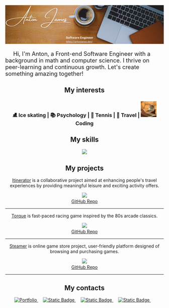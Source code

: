 
<a href="https://antonjames.dev/">
  <img src="./assets/banner2.png">
</a>
<br>
<p style="font-size: 18px;">&nbsp;&nbsp;&nbsp;&nbsp; Hi, I'm Anton, a Front-end Software Engineer with a background in math and computer science. I thrive on peer-learning and continuous growth. Let's create something amazing together!</p>

<div align="center">
  <h2>My interests</h2>
  <h3>⛸️ Ice skating | 📚 Psychology | 🎾 Tennis | 🧳 Travel | <img src="./assets/coder_cat.gif" width="50" /> Coding
  </h3>
<!--   <hr> -->
  <h2>My skills</h2>
  <img src="https://skillicons.dev/icons?i=ruby,rails,js,react,redux,nodejs,webpack,css,html,jquery,mongodb,postgres,git,aws&perline=15" />
<!--   <hr> -->
  <h2>My projects</h2>
  <p><a href="https://excursionexplorer.onrender.com/">Itinerator</a> is a collaborative project aimed at enhancing people's travel experiences by providing meaningful leisure and exciting activity offers.</p>
  <img src="./assets/itinerator.gif">
  <br>
  <a href="https://github.com/dtannyc1/itinerator">GitHub Repo</a>
  
  <hr>
  <p><a href="https://antonjames-sistence.github.io/Torque/">Torque</a> is fast-paced racing game inspired by the  80s arcade classics.</p>
  <img src="./assets/torque.gif">
  <br>
  <a href="https://github.com/AntonJames-Sistence/Torque">GitHub Repo</a>
  
  <hr>
  <p><a href="https://steamer-9bo7.onrender.com/">Steamer</a> is online game store project, user-friendly platform designed of browsing and purchasing games.</p>
  <img src="./assets/steamer.gif">
  <br>
  <a href="https://github.com/AntonJames-Sistence/Steamer">GitHub Repo</a>
  
  <hr>
  <h2>My contacts</h2>
</div>

<div align="center">
  <a href="https://antonjames.dev/">
    <img alt="Portfolio" src="https://img.shields.io/badge/My-Portfolio-067326">
  </a> &nbsp;&nbsp;&nbsp;
  <a href="https://www.linkedin.com/in/anton-james-ja/">
<!--     <img src="https://img.shields.io/badge/LinkedIn-0077B5?style=for-the-badge&logo=linkedin&logoColor=white"> -->
    <img alt="Static Badge" src="https://img.shields.io/badge/Linked-In-blue">
  </a> &nbsp;&nbsp;&nbsp;
  <a href="https://wellfound.com/u/anton-james">
<!--     <img src="https://img.shields.io/badge/AngelList-000000?style=for-the-badge&logo=AngelList&logoColor=white"> -->
    <img alt="Static Badge" src="https://img.shields.io/badge/Well-found-929608">
  </a> &nbsp;&nbsp;&nbsp;
  <a href="mailto:anton.james.ja@gmail.com">
<!--     <img src="https://img.shields.io/badge/Gmail-D14836?style=for-the-badge&logo=gmail&logoColor=white"> -->
    <img alt="Static Badge" src="https://img.shields.io/badge/e-Mail-8a150c">
  </a> &nbsp;&nbsp;&nbsp;
</div>
